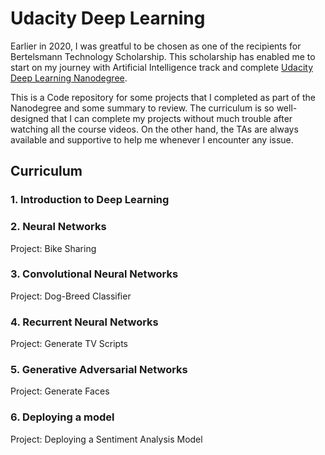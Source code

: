# Udacity Deep Learning

Earlier in 2020, I was greatful to be chosen as one of the recipients for Bertelsmann Technology Scholarship. This scholarship has enabled me to start on my journey with Artificial Intelligence track and complete [Udacity Deep Learning Nanodegree](https://www.udacity.com/course/deep-learning-nanodegree--nd101).   


This is a Code repository for some projects that I completed as part of the Nanodegree and some summary to review. The curriculum is so well-designed that I can complete my projects without much trouble after watching all the course videos. On the other hand, the TAs are always available and supportive to help me whenever I encounter any issue. 




## Curriculum

### 1. Introduction to Deep Learning


### 2. Neural Networks
Project: Bike Sharing


### 3. Convolutional Neural Networks
Project: Dog-Breed Classifier


### 4. Recurrent Neural Networks
Project: Generate TV Scripts


### 5. Generative Adversarial Networks
Project: Generate Faces


### 6. Deploying a model
Project: Deploying a Sentiment Analysis Model
